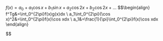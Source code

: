 $f(x)=a_0+a_1\cos x+b_1 \sin x+a_2\cos{2x}+b_2\cos{2x}+...$
$$\begin{align}
f^Tg&=\int_0^{2\pi}f(x)g(x)dx \\
a_1\int_0^{2\pi}(\cos x)^2&=\int_0^{2\pi}f(x)\cos xdx \\
a_1&=\frac{1}{\pi}\int_0^{2\pi}f(x)\cos xdx
\end{align}

$$